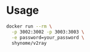 # Usage

```sh
docker run --rm \
  -p 3002:3002 -p 3003:3003 \
  -e password=your_password \
  shynome/v2ray
```